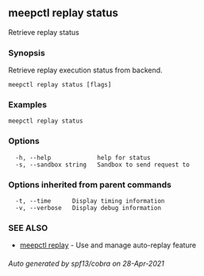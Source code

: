## meepctl replay status

Retrieve replay status

### Synopsis

Retrieve replay execution status from backend.

```
meepctl replay status [flags]
```

### Examples

```
meepctl replay status
```

### Options

```
  -h, --help             help for status
  -s, --sandbox string   Sandbox to send request to
```

### Options inherited from parent commands

```
  -t, --time      Display timing information
  -v, --verbose   Display debug information
```

### SEE ALSO

* [meepctl replay](meepctl_replay.md)	 - Use and manage auto-replay feature

###### Auto generated by spf13/cobra on 28-Apr-2021
